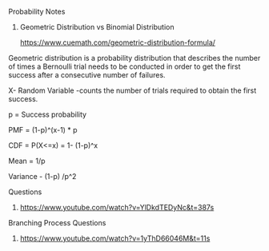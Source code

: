 Probability Notes



1. Geometric Distribution vs Binomial Distribution

   https://www.cuemath.com/geometric-distribution-formula/



Geometric distribution is a probability distribution that describes the number of times a Bernoulli trial needs to be conducted in order to get the first success after a consecutive number of failures.

X- Random Variable -counts the number of trials required to obtain the first success.

p = Success probability

PMF = (1-p)^(x-1) * p 

CDF = P(X<=x) = 1- (1-p)^x

Mean = 1/p

Variance - (1-p) /p^2



Questions 

1. https://www.youtube.com/watch?v=YlDkdTEDyNc&t=387s



Branching Process Questions

1. https://www.youtube.com/watch?v=1yThD66046M&t=11s

